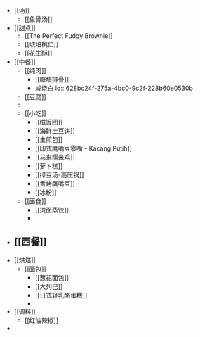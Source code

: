- [[汤]]
	- [[鱼骨汤]]
- [[甜点]]
	- [[The Perfect Fudgy Brownie]]
	- [[琥珀桃仁]]
	- [[花生酥]]
- [[中餐]]
	- [[纯肉]]
		- [[糖醋排骨]]
		- [咸烧白](https://www.xiachufang.com/recipe/1010118/)
		  id:: 628bc24f-275a-4bc0-9c2f-228b60e0530b
	- [[豆腐]]
	-
	- [[小吃]]
		- [[糍饭团]]
		- [[海鲜土豆饼]]
		- [[生煎包]]
		- [[印式鹰嘴豆零嘴 - Kacang Putih]]
		- [[马来糯米鸡]]
		- [[萝卜糕]]
		- [[绿豆汤-高压锅]]
		- [[香烤鷹嘴豆]]
		- [[冰粉]]
	- [[面食]]
		- [[烫面蒸饺]]
		-
- [[西餐]]
	-
- [[烘焙]]
	- [[面包]]
		- [[葱花面包]]
		- [[大列巴]]
		- [[日式轻乳酪蛋糕]]
		-
- [[调料]]
	- [[红油辣椒]]
-